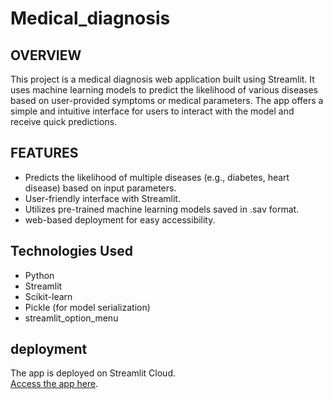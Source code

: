 # Medical_diagnosis
## OVERVIEW
This project is a medical diagnosis web application built using Streamlit. It uses machine learning models to predict the likelihood of various diseases based on user-provided symptoms or medical parameters. The app offers a simple and intuitive interface for users to interact with the model and receive quick predictions.
## FEATURES
-  Predicts the likelihood of multiple diseases (e.g., diabetes, heart disease) based on input parameters.  
-  User-friendly interface with Streamlit.  
-  Utilizes pre-trained machine learning models saved in .sav format.  
-  web-based deployment for easy accessibility.
## Technologies Used
-  Python  
-  Streamlit  
-  Scikit-learn  
-  Pickle (for model serialization)
-  streamlit_option_menu  
## deployment
The app is deployed on Streamlit Cloud.  
[Access the app here](https://medicaldiagnosis-app.streamlit.app/).  


